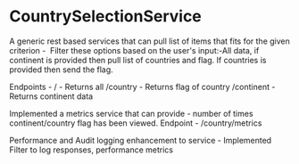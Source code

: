 # CountrySelectionService

A generic rest based services that can pull list of items that fits for the given criterion -  Filter these options based on the user's input:-All data, if continent is provided then pull list of countries and flag. If countries is provided then send the flag. 

Endpoints - 
/ - Returns all
/country - Returns flag of country
/continent - Returns continent data

Implemented a metrics service that can provide - number of times continent/country flag has been viewed.
Endpoint -
/country/metrics

Performance and Audit logging enhancement to service - Implemented Filter to log responses, performance metrics


